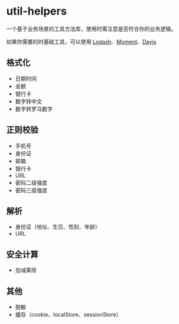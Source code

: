 # util-helpers

一个基于业务场景的工具方法库，使用时需注意是否符合你的业务逻辑。

如果你需要的时基础工具，可以使用 [Lodash](https://www.lodashjs.com/)、[Moment](http://momentjs.cn/)、[Dayjs](https://github.com/iamkun/dayjs)

## 格式化

- 日期时间
- 金额
- 银行卡
- 数字转中文
- 数字转罗马数字

## 正则校验

- 手机号
- 身份证
- 邮箱
- 银行卡
- URL
- 密码二级强度
- 密码三级强度

## 解析

- 身份证（地址、生日、性别、年龄）
- URL

## 安全计算

- 加减乘除

## 其他

- 脱敏
- 缓存（cookie、localStore、sessionStore）













